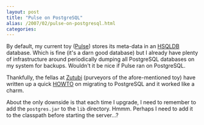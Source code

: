 ```yaml
---
layout: post
title: "Pulse on PostgreSQL"
alias: /2007/02/pulse-on-postgresql.html
categories:
---
```

By default, my current toy ([Pulse](http://www.zutubi.com/products/pulse/)) stores its meta-data in an [HSQLDB](http://hsqldb.org/) database. Which is fine (it's a darn good database) but I already have plenty of infrastructure around periodically dumping all PostgreSQL databases on my system for backups. Wouldn't it be nice if Pulse ran on PostgreSQL.

Thankfully, the fellas at [Zutubi](http://www.zutubi.org/) (purveyors of the afore-mentioned toy) have written up a quick [HOWTO](http://confluence.zutubi.com/display/pulse0102/CB+-+Migrating+To+MySQL+Or+PostgreSQL) on migrating to PostgreSQL and it worked like a charm.

About the only downside is that each time I upgrade, I need to remember to add the `postgres.jar` to the `lib` directory. Hmmm. Perhaps I need to add it to the classpath before starting the server...?
